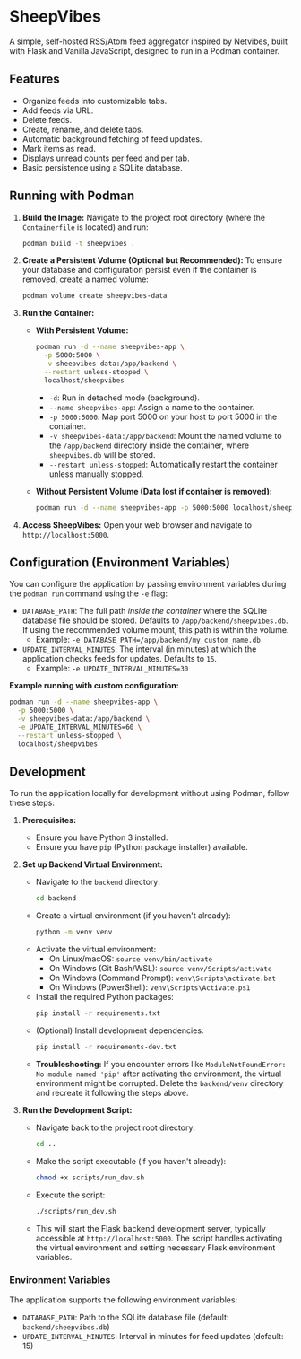 # SheepVibes

A simple, self-hosted RSS/Atom feed aggregator inspired by Netvibes, built with Flask and Vanilla JavaScript, designed to run in a Podman container.

## Features

*   Organize feeds into customizable tabs.
*   Add feeds via URL.
*   Delete feeds.
*   Create, rename, and delete tabs.
*   Automatic background fetching of feed updates.
*   Mark items as read.
*   Displays unread counts per feed and per tab.
*   Basic persistence using a SQLite database.

## Running with Podman

1.  **Build the Image:**
    Navigate to the project root directory (where the `Containerfile` is located) and run:
    ```bash
    podman build -t sheepvibes .
    ```

2.  **Create a Persistent Volume (Optional but Recommended):**
    To ensure your database and configuration persist even if the container is removed, create a named volume:
    ```bash
    podman volume create sheepvibes-data
    ```

3.  **Run the Container:**
    *   **With Persistent Volume:**
        ```bash
        podman run -d --name sheepvibes-app \
          -p 5000:5000 \
          -v sheepvibes-data:/app/backend \
          --restart unless-stopped \
          localhost/sheepvibes
        ```
        *   `-d`: Run in detached mode (background).
        *   `--name sheepvibes-app`: Assign a name to the container.
        *   `-p 5000:5000`: Map port 5000 on your host to port 5000 in the container.
        *   `-v sheepvibes-data:/app/backend`: Mount the named volume to the `/app/backend` directory inside the container, where `sheepvibes.db` will be stored.
        *   `--restart unless-stopped`: Automatically restart the container unless manually stopped.

    *   **Without Persistent Volume (Data lost if container is removed):**
        ```bash
        podman run -d --name sheepvibes-app -p 5000:5000 localhost/sheepvibes
        ```

4.  **Access SheepVibes:**
    Open your web browser and navigate to `http://localhost:5000`.

## Configuration (Environment Variables)

You can configure the application by passing environment variables during the `podman run` command using the `-e` flag:

*   `DATABASE_PATH`: The full path *inside the container* where the SQLite database file should be stored. Defaults to `/app/backend/sheepvibes.db`. If using the recommended volume mount, this path is within the volume.
    *   Example: `-e DATABASE_PATH=/app/backend/my_custom_name.db`
*   `UPDATE_INTERVAL_MINUTES`: The interval (in minutes) at which the application checks feeds for updates. Defaults to `15`.
    *   Example: `-e UPDATE_INTERVAL_MINUTES=30`

**Example running with custom configuration:**

```bash
podman run -d --name sheepvibes-app \
  -p 5000:5000 \
  -v sheepvibes-data:/app/backend \
  -e UPDATE_INTERVAL_MINUTES=60 \
  --restart unless-stopped \
  localhost/sheepvibes
```

## Development

To run the application locally for development without using Podman, follow these steps:

1.  **Prerequisites:**
    *   Ensure you have Python 3 installed.
    *   Ensure you have `pip` (Python package installer) available.

2.  **Set up Backend Virtual Environment:**
    *   Navigate to the `backend` directory:
        ```bash
        cd backend
        ```
    *   Create a virtual environment (if you haven't already):
        ```bash
        python -m venv venv
        ```
    *   Activate the virtual environment:
        *   On Linux/macOS: `source venv/bin/activate`
        *   On Windows (Git Bash/WSL): `source venv/Scripts/activate`
        *   On Windows (Command Prompt): `venv\Scripts\activate.bat`
        *   On Windows (PowerShell): `venv\Scripts\Activate.ps1`
    *   Install the required Python packages:
        ```bash
        pip install -r requirements.txt
        ```
    *   (Optional) Install development dependencies:
        ```bash
        pip install -r requirements-dev.txt
        ```
    *   **Troubleshooting:** If you encounter errors like `ModuleNotFoundError: No module named 'pip'` after activating the environment, the virtual environment might be corrupted. Delete the `backend/venv` directory and recreate it following the steps above.

3.  **Run the Development Script:**
    *   Navigate back to the project root directory:
        ```bash
        cd .. 
        ```
    *   Make the script executable (if you haven't already):
        ```bash
        chmod +x scripts/run_dev.sh
        ```
    *   Execute the script:
        ```bash
        ./scripts/run_dev.sh
        ```
    *   This will start the Flask backend development server, typically accessible at `http://localhost:5000`. The script handles activating the virtual environment and setting necessary Flask environment variables.


### Environment Variables

The application supports the following environment variables:

- `DATABASE_PATH`: Path to the SQLite database file (default: `backend/sheepvibes.db`)
- `UPDATE_INTERVAL_MINUTES`: Interval in minutes for feed updates (default: 15)
